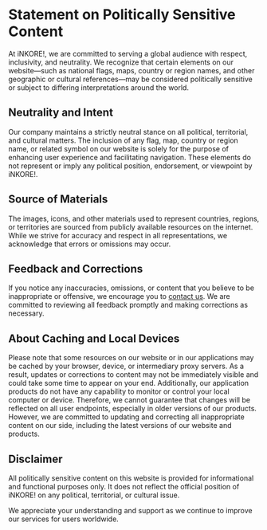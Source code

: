 # Statement on Politically Sensitive Content

At iNKORE!, we are committed to serving a global audience with respect, inclusivity, and neutrality. We recognize that certain elements on our website—such as national flags, maps, country or region names, and other geographic or cultural references—may be considered politically sensitive or subject to differing interpretations around the world.

## Neutrality and Intent

Our company maintains a strictly neutral stance on all political, territorial, and cultural matters. The inclusion of any flag, map, country or region name, or related symbol on our website is solely for the purpose of enhancing user experience and facilitating navigation. These elements do not represent or imply any political position, endorsement, or viewpoint by iNKORE!.

## Source of Materials

The images, icons, and other materials used to represent countries, regions, or territories are sourced from publicly available resources on the internet. While we strive for accuracy and respect in all representations, we acknowledge that errors or omissions may occur.

## Feedback and Corrections

If you notice any inaccuracies, omissions, or content that you believe to be inappropriate or offensive, we encourage you to [contact us](https://www.inkore.net/contact). We are committed to reviewing all feedback promptly and making corrections as necessary.

## About Caching and Local Devices

Please note that some resources on our website or in our applications may be cached by your browser, device, or intermediary proxy servers. As a result, updates or corrections to content may not be immediately visible and could take some time to appear on your end. Additionally, our application products do not have any capability to monitor or control your local computer or device. Therefore, we cannot guarantee that changes will be reflected on all user endpoints, especially in older versions of our products. However, we are committed to updating and correcting all inappropriate content on our side, including the latest versions of our website and products.

## Disclaimer

All politically sensitive content on this website is provided for informational and functional purposes only. It does not reflect the official position of iNKORE! on any political, territorial, or cultural issue.

We appreciate your understanding and support as we continue to improve our services for users worldwide.
